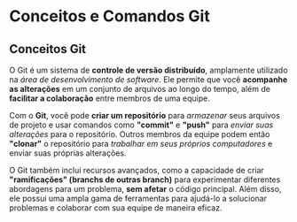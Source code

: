 # Conceitos e Comandos Git

## Conceitos Git
O Git é um sistema de <b>controle de versão distribuído</b>, amplamente utilizado na <i>área de desenvolvimento de software</i>. Ele permite que você <b>acompanhe as alterações</b> em um conjunto de arquivos ao longo do tempo, além de <b>facilitar a colaboração</b> entre membros de uma equipe.

Com o <b>Git</b>, você pode <b>criar um repositório</b> para <i>armazenar</i> seus arquivos de projeto e usar comandos como <b>"commit"</b> e <b>"push"</b> para <i>enviar suas alterações</i> para o repositório. Outros membros da equipe podem então <b>"clonar"</b> o repositório para <i>trabalhar em seus próprios computadores</i> e enviar suas próprias alterações.

O Git também inclui recursos avançados, como a capacidade de criar <b>"ramificações" (branchs de outras branch)</b> para experimentar diferentes abordagens para um problema, <b>sem afetar</b> o código principal. Além disso, ele possui uma ampla gama de ferramentas para ajudá-lo a solucionar problemas e colaborar com sua equipe de maneira eficaz.